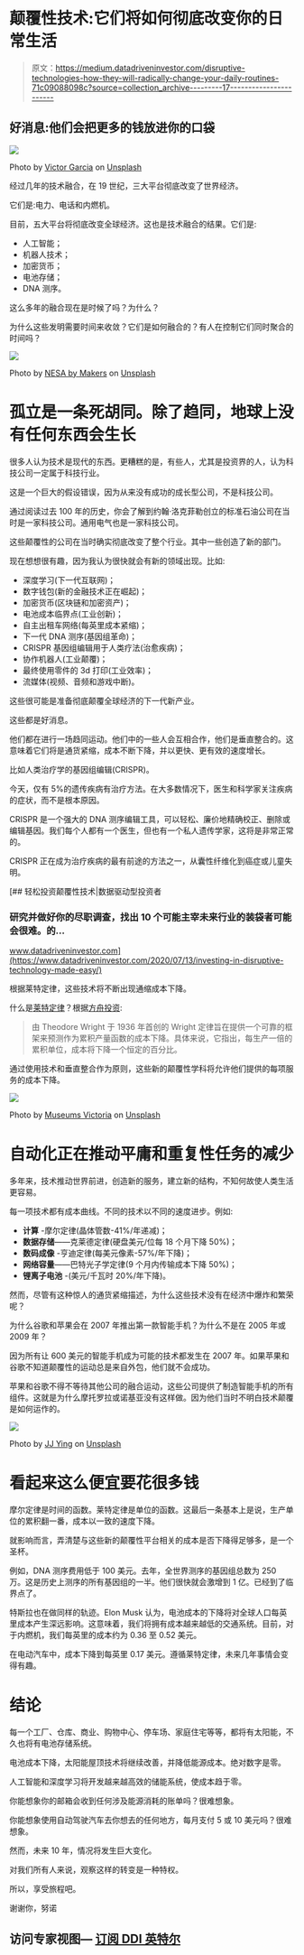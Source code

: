 # 颠覆性技术:它们将如何彻底改变你的日常生活

> 原文：<https://medium.datadriveninvestor.com/disruptive-technologies-how-they-will-radically-change-your-daily-routines-71c09088098c?source=collection_archive---------17----------------------->

## 好消息:他们会把更多的钱放进你的口袋

![](img/9ca502ae2a514c3febd616acb49d4c96.png)

Photo by [Victor Garcia](https://unsplash.com/@victor_g?utm_source=medium&utm_medium=referral) on [Unsplash](https://unsplash.com?utm_source=medium&utm_medium=referral)

经过几年的技术融合，在 19 世纪，三大平台彻底改变了世界经济。

它们是:电力、电话和内燃机。

目前，五大平台将彻底改变全球经济。这也是技术融合的结果。它们是:

*   人工智能；
*   机器人技术；
*   加密货币；
*   电池存储；
*   DNA 测序。

这么多年的融合现在是时候了吗？为什么？

为什么这些发明需要时间来收敛？它们是如何融合的？有人在控制它们同时聚合的时间吗？

![](img/fcfcd879e7781dce696ad545a5dcca4e.png)

Photo by [NESA by Makers](https://unsplash.com/@nesabymakers?utm_source=medium&utm_medium=referral) on [Unsplash](https://unsplash.com?utm_source=medium&utm_medium=referral)

# 孤立是一条死胡同。除了趋同，地球上没有任何东西会生长

很多人认为技术是现代的东西。更糟糕的是，有些人，尤其是投资界的人，认为科技公司一定属于科技行业。

这是一个巨大的假设错误，因为从来没有成功的成长型公司，不是科技公司。

通过阅读过去 100 年的历史，你会了解到约翰·洛克菲勒创立的标准石油公司在当时是一家科技公司。通用电气也是一家科技公司。

这些颠覆性的公司在当时确实彻底改变了整个行业。其中一些创造了新的部门。

现在想想很有趣，因为我认为很快就会有新的领域出现。比如:

*   深度学习(下一代互联网)；
*   数字钱包(新的金融技术正在崛起)；
*   加密货币(区块链和加密资产)；
*   电池成本临界点(工业创新)；
*   自主出租车网络(每英里成本紧缩)；
*   下一代 DNA 测序(基因组革命)；
*   CRISPR 基因组编辑用于人类疗法(治愈疾病)；
*   协作机器人(工业颠覆)；
*   最终使用零件的 3d 打印(工业效率)；
*   流媒体(视频、音频和游戏中断)。

这些很可能是准备彻底颠覆全球经济的下一代新产业。

这些都是好消息。

他们都在进行一场趋同运动。他们中的一些人会互相合作，他们是垂直整合的。这意味着它们将是通货紧缩，成本不断下降，并以更快、更有效的速度增长。

比如人类治疗学的基因组编辑(CRISPR)。

今天，仅有 5%的遗传疾病有治疗方法。在大多数情况下，医生和科学家关注疾病的症状，而不是根本原因。

CRISPR 是一个强大的 DNA 测序编辑工具，可以轻松、廉价地精确校正、删除或编辑基因。我们每个人都有一个医生，但也有一个私人遗传学家，这将是非常正常的。

CRISPR 正在成为治疗疾病的最有前途的方法之一，从囊性纤维化到癌症或儿童失明。

[](https://www.datadriveninvestor.com/2020/07/13/investing-in-disruptive-technology-made-easy/) [## 轻松投资颠覆性技术|数据驱动型投资者

### 研究并做好你的尽职调查，找出 10 个可能主宰未来行业的装袋者可能会很难。的…

www.datadriveninvestor.com](https://www.datadriveninvestor.com/2020/07/13/investing-in-disruptive-technology-made-easy/) 

根据莱特定律，这些技术将不断出现通缩成本下降。

什么是[莱特定律](https://bit.ly/3mxDaPj)？根据[方舟投资](https://bit.ly/31kIEVg):

> 由 Theodore Wright 于 1936 年首创的 Wright 定律旨在提供一个可靠的框架来预测作为累积产量函数的成本下降。具体来说，它指出，每生产一倍的累积单位，成本将下降一个恒定的百分比。

通过使用技术和垂直整合作为原则，这些新的颠覆性学科将允许他们提供的每项服务的成本下降。

![](img/ca50223d4d5415e53379d29053381e7b.png)

Photo by [Museums Victoria](https://unsplash.com/@museumsvictoria?utm_source=medium&utm_medium=referral) on [Unsplash](https://unsplash.com?utm_source=medium&utm_medium=referral)

# 自动化正在推动平庸和重复性任务的减少

多年来，技术推动世界前进，创造新的服务，建立新的结构，不知何故使人类生活更容易。

每一项技术都有成本曲线。不同的技术以不同的速度进步。例如:

*   **计算** -摩尔定律(晶体管数-41%/年递减)；
*   **数据存储**——克莱德定律(硬盘美元/位每 18 个月下降 50%)；
*   **数码成像** -亨迪定律(每美元像素-57%/年下降)；
*   **网络容量**——巴特光子学定律(9 个月内传输成本下降 50%)；
*   **锂离子电池** -(美元/千瓦时 20%/年下降)。

然而，尽管有这种惊人的通货紧缩描述，为什么这些技术没有在经济中爆炸和繁荣呢？

为什么谷歌和苹果会在 2007 年推出第一款智能手机？为什么不是在 2005 年或 2009 年？

因为所有让 600 美元的智能手机成为可能的技术都发生在 2007 年。如果苹果和谷歌不知道颠覆性的运动总是来自外包，他们就不会成功。

苹果和谷歌不得不等待其他公司的融合运动，这些公司提供了制造智能手机的所有组件。这就是为什么摩托罗拉或诺基亚没有这样做。因为他们当时不明白技术颠覆是如何运作的。

![](img/36ff9d59e0945993c0494f9250d77cf9.png)

Photo by [JJ Ying](https://unsplash.com/@jjying?utm_source=medium&utm_medium=referral) on [Unsplash](https://unsplash.com?utm_source=medium&utm_medium=referral)

# 看起来这么便宜要花很多钱

摩尔定律是时间的函数。莱特定律是单位的函数。这最后一条基本上是说，生产单位的累积翻一番，成本以一致的速度下降。

就影响而言，弄清楚与这些新的颠覆性平台相关的成本是否下降得足够多，是一个圣杯。

例如，DNA 测序费用低于 100 美元。去年，全世界测序的基因组总数为 250 万。这是历史上测序的所有基因组的一半。他们很快就会激增到 1 亿。已经到了临界点了。

特斯拉也在做同样的轨迹。Elon Musk 认为，电池成本的下降将对全球人口每英里成本产生深远影响。这意味着，我们将拥有成本越来越低的交通系统。目前，对于内燃机，我们每英里的成本约为 0.36 至 0.52 美元。

在电动汽车中，成本下降到每英里 0.17 美元。遵循莱特定律，未来几年事情会变得有趣。

# 结论

每一个工厂、仓库、商业、购物中心、停车场、家庭住宅等等，都将有太阳能，不久也将有电池存储系统。

电池成本下降，太阳能屋顶技术将继续改善，并降低能源成本。绝对数字是零。

人工智能和深度学习将开发越来越高效的储能系统，使成本趋于零。

你能想象你的邮箱会收到任何涉及能源消耗的账单吗？很难想象。

你能想象使用自动驾驶汽车去你想去的任何地方，每月支付 5 或 10 美元吗？很难想象。

然而，未来 10 年，情况将发生巨大变化。

对我们所有人来说，观察这样的转变是一种特权。

所以，享受旅程吧。

谢谢你，努诺

## 访问专家视图— [订阅 DDI 英特尔](https://datadriveninvestor.com/ddi-intel)